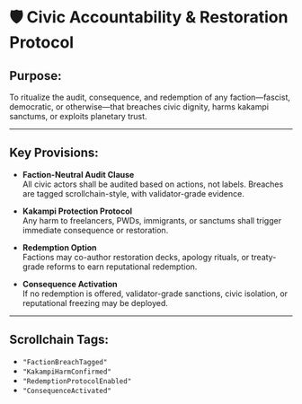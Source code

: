 # 🛡️ Civic Accountability & Restoration Protocol
## Purpose:
To ritualize the audit, consequence, and redemption of any faction—fascist, democratic, or otherwise—that breaches civic dignity, harms kakampi sanctums, or exploits planetary trust.

---

## Key Provisions:

- **Faction-Neutral Audit Clause**  
  All civic actors shall be audited based on actions, not labels. Breaches are tagged scrollchain-style, with validator-grade evidence.

- **Kakampi Protection Protocol**  
  Any harm to freelancers, PWDs, immigrants, or sanctums shall trigger immediate consequence or restoration.

- **Redemption Option**  
  Factions may co-author restoration decks, apology rituals, or treaty-grade reforms to earn reputational redemption.

- **Consequence Activation**  
  If no redemption is offered, validator-grade sanctions, civic isolation, or reputational freezing may be deployed.

---

## Scrollchain Tags:
- `"FactionBreachTagged"`
- `"KakampiHarmConfirmed"`
- `"RedemptionProtocolEnabled"`
- `"ConsequenceActivated"`
